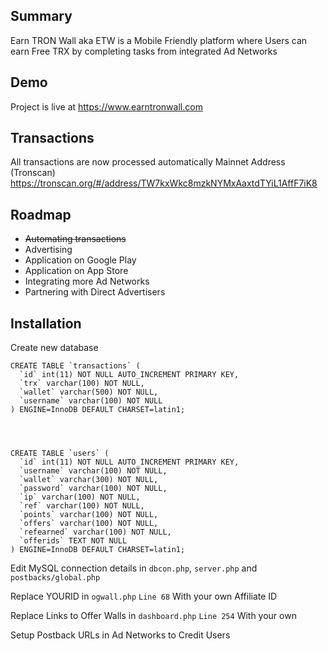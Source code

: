 ## Summary
Earn TRON Wall aka ETW is a Mobile Friendly platform where Users can earn Free TRX by completing tasks from integrated Ad Networks
## Demo
Project is live at https://www.earntronwall.com
## Transactions
All transactions are now processed automatically
Mainnet Address (Tronscan) https://tronscan.org/#/address/TW7kxWkc8mzkNYMxAaxtdTYiL1AffF7iK8
## Roadmap
* ~~Automating transactions~~
* Advertising
* Application on Google Play
* Application on App Store
* Integrating more Ad Networks
* Partnering with Direct Advertisers
## Installation
Create new database
```
CREATE TABLE `transactions` (
  `id` int(11) NOT NULL AUTO_INCREMENT PRIMARY KEY,
  `trx` varchar(100) NOT NULL,
  `wallet` varchar(500) NOT NULL,
  `username` varchar(100) NOT NULL
) ENGINE=InnoDB DEFAULT CHARSET=latin1;			




CREATE TABLE `users` (
  `id` int(11) NOT NULL AUTO_INCREMENT PRIMARY KEY,
  `username` varchar(100) NOT NULL,
  `wallet` varchar(300) NOT NULL,
  `password` varchar(100) NOT NULL,
  `ip` varchar(100) NOT NULL,
  `ref` varchar(100) NOT NULL,
  `points` varchar(100) NOT NULL,
  `offers` varchar(100) NOT NULL,
  `refearned` varchar(100) NOT NULL,    
  `offerids` TEXT NOT NULL       
) ENGINE=InnoDB DEFAULT CHARSET=latin1;			

```
Edit MySQL connection details in `dbcon.php`, `server.php` and `postbacks/global.php`

Replace YOURID in `ogwall.php` `Line 68` With your own Affiliate ID  

Replace Links to Offer Walls in `dashboard.php`  `Line 254` With your own

Setup Postback URLs in Ad Networks to Credit Users
